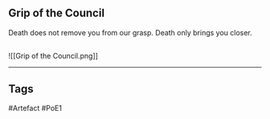 ## Grip of the Council
Death does not remove you from our grasp.
Death only brings you closer.
##
![[Grip of the Council.png]]

---
## Tags
#Artefact
#PoE1